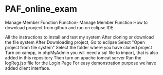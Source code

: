 # PAF_online_exam
Manage Member Function
Function- Manage Member Function How to download prooject from github and run on eclipse IDE.

All the instructions to install and test my system After cloning or download the file system After Downloading project, Go to eclipse Select "Open project from file system" Select the folder where you have cloned project Turn on xampp, in phpMyAdmin you will need a sql file to import, that is also added in this repository Then turn on apache tomcat server Run the logReg.jsp file for the Login Page For easy demonstration purpose we have added client interface.
